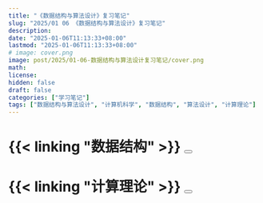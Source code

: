 ```yaml
---
title: "《数据结构与算法设计》复习笔记"
slug: "2025/01 06 《数据结构与算法设计》复习笔记"
description:
date: "2025-01-06T11:13:33+08:00"
lastmod: "2025-01-06T11:13:33+08:00"
# image: cover.png
image: post/2025/01-06-数据结构与算法设计复习笔记/cover.png
math:
license:
hidden: false
draft: false
categories: ["学习笔记"]
tags: ["数据结构与算法设计", "计算机科学", "数据结构", "算法设计", "计算理论"]
---
```


# {{< linking "数据结构" >}} <button onclick="toggleContent('content0')" id="button0"></button>
<div id="content0" style="display:none;">
{{< include "数据结构/index_.md" >}}
</div>


# {{< linking "计算理论" >}} <button onclick="toggleContent('content1')" id="button1"></button>
<div id="content1" style="display:none;">
{{< include "计算理论/index_.md" >}}
</div>

<style>
    .article-content button {
        background-color: #008CBA; /* Blue */
        border: none;
        color: white;
        padding: 10px 20px;
        text-align: center;
        text-decoration: none;
        display: inline-block;
        font-size: 14px;
        margin-left: 10px;
        cursor: pointer;
        border-radius: 5px;
        transition: background-color 0.3s ease;
        float: right; /* Align to the right */
        align-items: center;
        justify-content: center;
    }
    .article-content button:before {
        content: "显示内容";
    }
    .article-content button:after {
        content: "隐藏内容";
        display: none;
    }
    .article-content button.active {
        background-color: #FF9800; /* Orange when active */
    }
    .article-content button.active:before {
        display: none;
    }
    .article-content button.active:after {
        display: inline;
    }
    .article-content button:hover {
        background-color: #005f73; /* Darker blue on hover */
    }
    .article-content button.active:hover {
        background-color: #EF6C00; /* Darker orange on hover when active */
    }
</style>


<script>
    function toggleContent(id) {
        var content = document.getElementById(id);
        var button = document.querySelector(`#button${id.slice(-1)}`);
        if (content.style.display === "none") {
            content.style.display = "block";
            button.classList.add('active');
        } else {
            content.style.display = "none";
            button.classList.remove('active');
        }
    }
</script>
